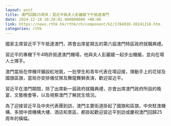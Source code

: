 ```yaml
---
layout: post
title: 澳門回歸25周年｜習近平與夫人彭麗媛下午抵達澳門
date: 2024-12-18 16:28:02.000000000 +08:00
link: https://news.rthk.hk/rthk/ch/component/k2/1784018-20241218.htm
categories: rthk
---
```


國家主席習近平下午抵達澳門，將會出席星期五的第六屆澳門特區政府就職典禮。

習近平的專機下午4時許抵達澳門機場，他與夫人彭麗媛一起步出機艙，並向在場人士揮手。

澳門當局在停機坪鋪設紅地氈，一批學生和青年代表在場迎接，揮動手上的花球及國旗區旗，當局亦安排儀仗隊及舞龍舞獅表演，歡迎習近平。

習近平在澳門期間，除了出席新一屆政府就職典禮，亦會出席澳門政府所設的晚宴、文藝晚會等，以及視察澳門了解民生情況。

為了迎接習近平及中央代表團到訪，澳門主要街道掛起了國旗和區旗，中央駐澳機構、多間中資機構大樓、酒店和景區，都掛起歡迎習近平到訪或慶祝澳門回歸25周年的橫幅。
